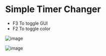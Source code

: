 # Simple Timer Changer
- F3 To toggle GUI
- F2 To toggle color

![image](https://github.com/SkellonOfficial/Simple-Timer-Changer/assets/162718473/8bd068c7-b6d6-4a70-bc2d-255e167793be)

![image](https://github.com/SkellonOfficial/Simple-Timer-Changer/assets/162718473/167c7c21-caba-4003-af35-bdeaef1c6248)
